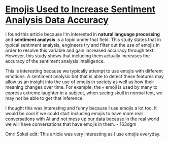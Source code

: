 # [Emojis Used to Increase Sentiment Analysis Data Accuracy](https://towardsdatascience.com/emojis-aid-social-media-sentiment-analysis-stop-cleaning-them-out-bb32a1e5fc8e)

I found this article because I'm interested in **natural language processing** and **sentiment analysis** is a topic under that field. This study states that in typical sentiment analysis, engineers try and filter out the use of emojis in order to resolve this variable and gain increased accuracy through text. However, this study shows that including them actually increases the accuracy of the sentiment analysis intelligence. 

This is interesting because we typically attempt to use emojis with different emotions. A sentiment analysis bot that is able to detect these features may allow us an insight into the use of emojis in society as well as how their meaning changes over time. For example, the :skull: emoji is used by many to express extreme laughter in a subject, when seeing skull in normal text, we may not be able to get that inference.

I thought this was interesting and funny because I use emojis a lot too. It would be cool if we could start including emojis to have more real conversations with AI and not mess up our data because in the real world we will have conversations that have emojis in them. - 163dgm

Omri Sokol edit: This article was very interesting as I use emojis everyday.